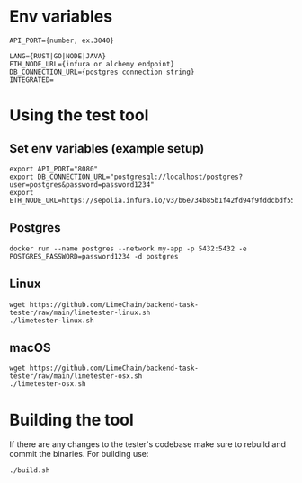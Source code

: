 # Env variables
```
API_PORT={number, ex.3040}

LANG={RUST|GO|NODE|JAVA}
ETH_NODE_URL={infura or alchemy endpoint}
DB_CONNECTION_URL={postgres connection string}
INTEGRATED=
```

# Using the test tool

## Set env variables (example setup)
```
export API_PORT="8080"
export DB_CONNECTION_URL="postgresql://localhost/postgres?user=postgres&password=password1234"
export ETH_NODE_URL=https://sepolia.infura.io/v3/b6e734b85b1f42fd94f9fddcbdf556ba
```

## Postgres
```
docker run --name postgres --network my-app -p 5432:5432 -e POSTGRES_PASSWORD=password1234 -d postgres
```

## Linux
```
wget https://github.com/LimeChain/backend-task-tester/raw/main/limetester-linux.sh
./limetester-linux.sh
```
## macOS
```
wget https://github.com/LimeChain/backend-task-tester/raw/main/limetester-osx.sh
./limetester-osx.sh
```

# Building the tool

If there are any changes to the tester's codebase make sure to rebuild and commit the binaries.
For building use:
```
./build.sh
```